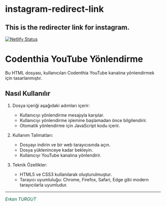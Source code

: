 # instagram-redirect-link
This is the redirecter link for instagram.
---
[![Netlify Status](https://api.netlify.com/api/v1/badges/352e7a52-4a76-4c4b-af2f-bf8bf828269c/deploy-status)](https://app.netlify.com/projects/redirecter-for-insta-by-erkan/deploys)

# Codenthia YouTube Yönlendirme

Bu HTML dosyası, kullanıcıları Codenthia YouTube kanalına yönlendirmek için tasarlanmıştır.

## Nasıl Kullanılır

1. Dosya içeriği aşağıdaki adımları içerir:
   - Kullanıcıyı yönlendirme mesajıyla karşılar.
   - Kullanıcıyı yönlendirme işlemine başlamadan önce bilgilendirir.
   - Otomatik yönlendirme için JavaScript kodu içerir.

2. Kullanım Talimatları:
   - Dosyayı indirin ve bir web tarayıcısında açın.
   - Dosya yükleninceye kadar bekleyin.
   - Kullanıcıyı YouTube kanalına yönlendirir.

3. Teknik Özellikler:
   - HTML5 ve CSS3 kullanılarak oluşturulmuştur.
   - Tarayıcı uyumluluğu: Chrome, Firefox, Safari, Edge gibi modern tarayıcılarla uyumludur.

---

<i style="color: #065f46;">Erkan TURGUT</i>

